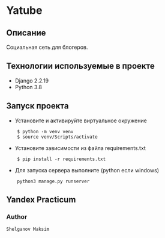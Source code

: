 # Yatube
## Описание
Социальная сеть для блогеров.
## Технологии используемые в проекте
- Django 2.2.19
- Python 3.8
## Запуск проекта
- Установите и активируйте виртуальное окружение
```
    $ python -m venv venv
    $ source venv/Scripts/activate
```
- Установите зависимости из файла requirements.txt
```
    $ pip install -r requirements.txt
```
- Для запуска сервера выполните (python если windows)
```
    python3 manage.py runserver
```
## Yandex Practicum
### Author
    Shelganov Maksim